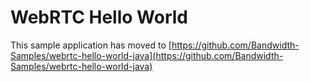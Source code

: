 # WebRTC Hello World

This sample application has moved to [https://github.com/Bandwidth-Samples/webrtc-hello-world-java](https://github.com/Bandwidth-Samples/webrtc-hello-world-java)


